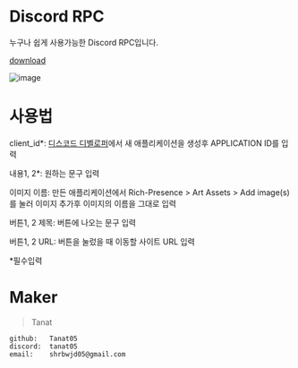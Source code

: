 # Discord RPC

누구나 쉽게 사용가능한 Discord RPC입니다.

[download](https://drive.google.com/file/d/14oS7MIGk5-VK6rcziUyhM5qCIwiqZt3i/view?usp=sharing)

![image](https://github.com/Tanat05/Discord-rpc-GUI/assets/85154556/956bd1fe-f152-49fd-9db3-61ba8d35d5fb)

# 사용법

client_id*: [디스코드 디벨로퍼](https://discord.com/developers/applications)에서 새 애플리케이션을 생성후 APPLICATION ID를 입력

내용1, 2*: 원하는 문구 입력

이미지 이름: 만든 애플리케이션에서 Rich-Presence > Art Assets > Add image(s)를 눌러 이미지 추가후 이미지의 이름을 그대로 입력

버튼1, 2 제목: 버튼에 나오는 문구 입력

버튼1, 2 URL: 버튼을 눌렀을 때 이동할 사이트 URL 입력

*필수입력

# Maker


>Tanat
```
github:   Tanat05
discord:  tanat05
email:    shrbwjd05@gmail.com
```
